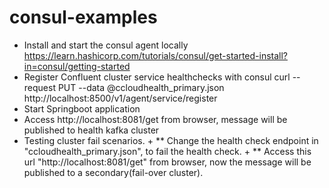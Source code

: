 # consul-examples
* Install and start the consul agent locally
  https://learn.hashicorp.com/tutorials/consul/get-started-install?in=consul/getting-started
* Register Confluent cluster service healthchecks with consul
  curl --request PUT --data @ccloudhealth_primary.json http://localhost:8500/v1/agent/service/register
* Start Springboot application
* Access http://localhost:8081/get from browser, message will be published to health kafka cluster
* Testing cluster fail scenarios. +
** Change the health check endpoint in "ccloudhealth_primary.json", to fail the health check. +
** Access this url "http://localhost:8081/get" from browser, now the message will be published to a secondary(fail-over cluster).

